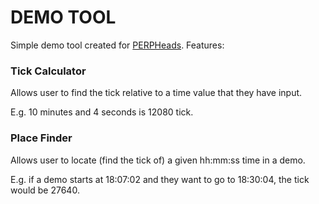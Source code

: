 # DEMO TOOL
Simple demo tool created for [PERPHeads](https://perpheads.com/forums/). Features:

### Tick Calculator
Allows user to find the tick relative to a time value that they have input. 

E.g. 10 minutes and 4 seconds is 12080 tick.

### Place Finder
Allows user to locate (find the tick of) a given hh:mm:ss time in a demo. 

E.g. if a demo starts at 18:07:02 and they want to go to 18:30:04, the tick would be 27640.
